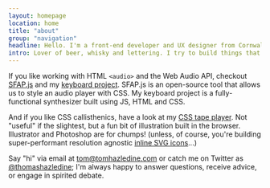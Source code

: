 ```yaml
---
layout: homepage
location: home
title: "about"
group: "navigation"
headline: Hello. I'm a front-end developer and UX designer from Cornwall.
intro: Lover of beer, whisky and lettering. I try to build things that are "of the web", not just "on the web".
---
```


If you like working with HTML `<audio>` and the Web Audio API, checkout [SFAP.js](/audioDemo) and my [keyboard project](/keyboard). SFAP.js is an open-source tool that allows us to style an audio player with CSS. My keyboard project is a fully-functional synthesizer built using JS, HTML and CSS.
    
And if you like CSS callisthenics, have a look at my [CSS tape player](/cassette-script). Not "useful" if the slightest, but a fun bit of illustration built in the browser. Illustrator and Photoshop are for chumps! (unless, of course, you're building super-performant resolution agnostic [inline SVG icons](/inline-svg-icons)...)

Say "hi" via email at [tom@tomhazledine.com](mailto:tom@tomhazledine.com) or catch me on Twitter as [@thomashazledine](//twitter.com/thomashazledine); I'm always happy to answer questions, receive advice, or engage in spirited debate.
